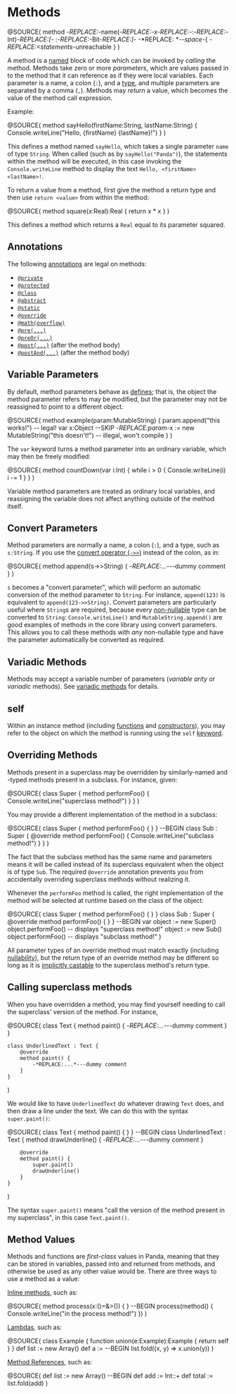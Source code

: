 Methods
=======

@SOURCE(
    method -*REPLACE:<name>*-name(-*REPLACE:<parameters>*-x-*REPLACE:*-:-*REPLACE:*-Int)-*REPLACE:[*- :-*REPLACE:<type>*-Bit-*REPLACE:]*- -*REPLACE: *--*space*-{
        -*REPLACE:<statements*-unreachable
    }
)

A method is a [named](identifiers.html) block of code which can be invoked by 
*calling* the method. Methods take zero or more *parameters*, which are values 
passed in to the method that it can reference as if they were local variables. 
Each parameter is a name, a colon (`:`), and a [type](types.html), and multiple 
parameters are separated by a comma (`,`). Methods may *return* a value, which 
becomes the value of the method call expression.

Example:

@SOURCE(
    method sayHello(firstName:String, lastName:String) {
        Console.writeLine("Hello, \{firstName} \{lastName}!")
    }
)

This defines a method named `sayHello`, which takes a single parameter `name` of
type `String`. When called (such as by `sayHello("Panda")`), the statements
within the method will be executed, in this case invoking the 
`Console.writeLine` method to display the text `Hello, <firstName> <lastName>!`.

To return a value from a method, first give the method a return type and then
use `return <value>` from within the method:

@SOURCE(
    method square(x:Real):Real {
        return x * x
    }
)

This defines a method which returns a `Real` equal to its parameter squared.

<a name="annotations"></a>
Annotations
-----------

The following [annotations](annotations.html) are legal on methods:

* [`@private`](annotations.html#private)
* [`@protected`](annotations.html#protected)
* [`@class`](annotations.html#class)
* [`@abstract`](annotations.html#abstract)
* [`@static`](annotations.html#static)
* [`@override`](annotations.html#override)
* [`@math(overflow)`](annotations.html#overflow)
* [`@pre(...)`](annotations.html#pre)
* [`@preOr(...)`](annotations.html#preOr)
* [`@post(...)`](annotations.html#post) (after the method body)
* [`@postAnd(...)`](annotations.html#post) (after the method body)

<a name="variableParameters"></a>
Variable Parameters
-------------------

By default, method parameters behave as [defines](defines.html); that is, the
object the method parameter refers to may be modified, but the parameter may not
be reassigned to point to a different object.

@SOURCE(
    method example(param:MutableString) {
        param.append("this works!") -- legal!
        var x:Object --SKIP
        -*REPLACE:param*-x := new MutableString("this doesn't!") -- illegal, won't compile
    }
)

The `var` keyword turns a method parameter into an ordinary variable, which may
then be freely modified:

@SOURCE(
    method countDown(var i:Int) {
        while i > 0 {
            Console.writeLine(i)
            i -= 1
        }
    }
)

Variable method parameters are treated as ordinary local variables, and 
reassigning the variable does not affect anything outside of the method itself.

<a name="convertParameters"></a>
Convert Parameters
------------------

Method parameters are normally a name, a colon (`:`), and a type, such as 
`s:String`. If you use the [convert operator (`->>`)](operators.html#convert)
instead of the colon, as in:

@SOURCE(
    method append(s->>String) {
        -*REPLACE:...*---dummy comment
    }
)

`s` becomes a "convert parameter", which will perform an automatic conversion of
the method parameter to `String`. For instance, `append(123)` is equivalent to
`append(123->>String)`. Convert parameters are particularly useful where 
`String`s are required, because every [non-nullable](nonNullability.html) type 
can be converted to `String`: `Console.writeLine()` and `MutableString.append()` 
are good examples of methods in the core library using convert parameters. This 
allows you to call these methods with *any* non-nullable type and have the 
parameter automatically be converted as required.

<a name="varargs"></a>
Variadic Methods
----------------

Methods may accept a variable number of parameters (*variable arity* or 
*variadic* methods). See [variadic methods](variadic.html) for details.

self
----

Within an instance method (including [functions](functions.html) and 
[constructors](constructors.html)), you may refer to the object on which the
method is running using the `self` [keyword](keywords.html).

Overriding Methods
------------------

Methods present in a superclass may be overridden by similarly-named and -typed
methods present in a subclass. For instance, given:

@SOURCE(
    class Super {
        method performFoo() {
            Console.writeLine("superclass method!")
        }
    }
)

You may provide a different implementation of the method in a subclass:

@SOURCE(
    class Super { method performFoo() { } }
    --BEGIN
    class Sub : Super {
        @override
        method performFoo() {
            Console.writeLine("subclass method!")
        }
    }
)

The fact that the subclass method has the same name and parameters means it will 
be called instead of its superclass equivalent when the object is of type `Sub`.
The required `@override` annotation prevents you from accidentally overriding
superclass methods without realizing it.

Whenever the `performFoo` method is called, the right implementation of the
method will be selected at runtime based on the class of the object:

@SOURCE(
    class Super { method performFoo() { } }
    class Sub : Super { @override method performFoo() { } }
    --BEGIN
    var object := new Super()
    object.performFoo() -- displays "superclass method!"
    object := new Sub()
    object.performFoo() -- displays "subclass method!"
)

All parameter types of an override method must match exactly (including 
[nullability](nonNullability.html)), but the return type of an override method
may be different so long as it is [implicitly castable](implicitCasting.html) to
the superclass method's return type.

Calling superclass methods
--------------------------

When you have overridden a method, you may find yourself needing to call the
superclass' version of the method. For instance,

@SOURCE(
    class Text {
        method paint() {
            -*REPLACE:...*---dummy comment
        }
    }

    class UnderlinedText : Text {
        @override
        method paint() {
            -*REPLACE:...*---dummy comment
        }
    }
)

We would like to have `UnderlinedText` do whatever drawing `Text` does, and then
draw a line under the text. We can do this with the syntax `super.paint()`:

@SOURCE(
    class Text { method paint() { } }
    --BEGIN
    class UnderlinedText : Text {
        method drawUnderline() {
            -*REPLACE:...*---dummy comment
        }

        @override
        method paint() {
            super.paint()
            drawUnderline()
        }
    }
)

The syntax `super.paint()` means "call the version of the method present in my
superclass", in this case `Text.paint()`.

Method Values
-------------

Methods and functions are *first-class* values in Panda, meaning that they can
be stored in variables, passed into and returned from methods, and otherwise be
used as any other value would be. There are three ways to use a method as a
value:

[Inline methods](inlineMethods.html), such as:

@SOURCE(
    method process(x:()=&>()) { }
    --BEGIN
    process(method() {
        Console.writeLine("in the process method!")
    })
)

[Lambdas](inlineMethods.html#lambdas), such as:
   
@SOURCE(
    class Example { function union(e:Example):Example { return self } }
    def list := new Array<Example>()
    def a :=
    --BEGIN
    list.fold((x, y) => x.union(y))
)

[Method References](methodReferences.html), such as:

@SOURCE(
    def list := new Array<Int>()
    --BEGIN
    def add := Int::+
    def total := list.fold(add)
)